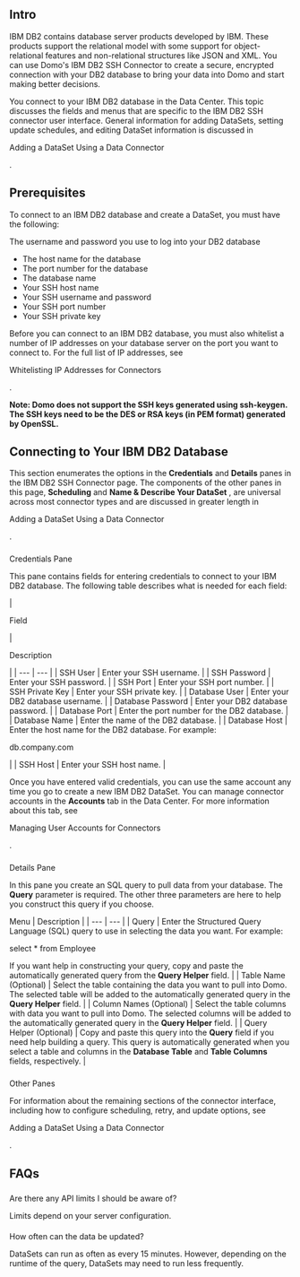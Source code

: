 

Intro
-------

IBM DB2 contains database server products developed by IBM. These products support the relational model with some support for object-relational features and non-relational structures like JSON and XML. You can use Domo's IBM DB2 SSH Connector to create a secure, encrypted connection with your DB2 database to bring your data into Domo and start making better decisions.


 You connect to your IBM DB2 database in the Data Center. This topic discusses the fields and menus that are specific to the IBM DB2 SSH connector user interface. General information for adding DataSets, setting update schedules, and editing DataSet information is discussed in

Adding a DataSet Using a Data Connector

.


 Prerequisites
---------------

To connect to an IBM DB2 database and create a DataSet, you must have the following:

 The username and password you use to log into your DB2 database
* The host name for the database
* The port number for the database
* The database name
* Your SSH host name
* Your SSH username and password
* Your SSH port number
* Your SSH private key

Before you can connect to an IBM DB2 database, you must also whitelist a number of IP addresses on your database server on the port you want to connect to. For the full list of IP addresses, see

Whitelisting IP Addresses for Connectors

.


**Note: Domo does not support the SSH keys generated using ssh-keygen. The SSH keys need to be the DES or RSA keys (in PEM format) generated by OpenSSL.**


 Connecting to Your IBM DB2 Database
-------------------------------------


 This section enumerates the options in the
 **Credentials**
 and
 **Details**
 panes in the IBM DB2 SSH Connector page. The components of the other panes in this page,
 **Scheduling**
 and
 **Name & Describe Your DataSet**
 , are universal across most connector types and are discussed in greater length in

Adding a DataSet Using a Data Connector

.


###

Credentials Pane


 This pane contains fields for entering credentials to connect to your IBM DB2 database. The following table describes what is needed for each field:


|

Field

|

Description

|
| --- | --- |
|
 SSH User
  |
 Enter your SSH username.
  |
|
 SSH Password
  |
 Enter your SSH password.
  |
|
 SSH Port
  |
 Enter your SSH port number.
  |
|
 SSH Private Key
  |
 Enter your SSH private key.
  |
|
 Database User
  |
 Enter your DB2 database username.
  |
|
 Database Password
  |
 Enter your DB2 database password.
  |
|
 Database Port
  |
 Enter the port number for the DB2 database.
  |
|
 Database Name
  |
 Enter the name of the DB2 database.
  |
|
 Database Host
  |
 Enter the host name for the DB2 database. For example:


 db.company.com


 |
|
 SSH Host
  |
 Enter your SSH host name.
  |


 Once you have entered valid credentials, you can use the same account any time you go to create a new IBM DB2 DataSet. You can manage connector accounts in the
 **Accounts**
 tab in the Data Center. For more information about this tab, see

Managing User Accounts for Connectors

.


###
 Details Pane

In this pane you create an SQL query to pull data from your database. The
 **Query**
 parameter is required. The other three parameters are here to help you construct this query if you choose.


 Menu
  |
 Description
  |
| --- | --- |
|
 Query
  |
 Enter the Structured Query Language (SQL) query to use in selecting the data you want. For example:

select \* from Employee

If you want help in constructing your query, copy and paste the automatically generated query from the
 **Query Helper**
 field.
  |
|
 Table Name (Optional)
  |
 Select the table containing the data you want to pull into Domo. The selected table will be added to the automatically generated query in the
 **Query Helper**
 field.
  |
|
 Column Names (Optional)
  |
 Select the table columns with data you want to pull into Domo. The selected columns will be added to the automatically generated query in the
 **Query Helper**
 field.
  |
|
 Query Helper (Optional)
  |
 Copy and paste this query into the
 **Query**
 field if you need help building a query. This query is automatically generated when you select a table and columns in the
 **Database Table**
 and
 **Table Columns**
 fields, respectively.
  |


###
 Other Panes

For information about the remaining sections of the connector interface, including how to configure scheduling, retry, and update options, see

Adding a DataSet Using a Data Connector

.


 FAQs
------


#####
 Are there any API limits I should be aware of?

Limits depend on your server configuration.

####
 How often can the data be updated?

DataSets can run as often as every 15 minutes. However, depending on the runtime of the query, DataSets may need to run less frequently.

